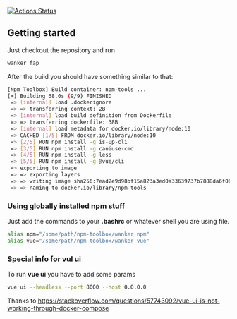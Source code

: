 [![Actions Status](https://github.com/elonmir/npm-toolbox/workflows/Build%20docker%20image/badge.svg)](https://github.com/elonmir/npm-toolbox/actions)

## Getting started

Just checkout the repository and run

```bash
wanker fap
```

After the build you should have something similar to that:

```bash
[Npm Toolbox] Build container: npm-tools ...
[+] Building 68.0s (9/9) FINISHED                                                                       
 => [internal] load .dockerignore                                                                       
 => => transferring context: 2B                                                                         
 => [internal] load build definition from Dockerfile                                                    
 => => transferring dockerfile: 38B                                                                     
 => [internal] load metadata for docker.io/library/node:10                                              
 => CACHED [1/5] FROM docker.io/library/node:10                                                         
 => [2/5] RUN npm install -g is-up-cli                                                                  
 => [3/5] RUN npm install -g caniuse-cmd                                                                
 => [4/5] RUN npm install -g less                                                                       
 => [5/5] RUN npm install -g @vue/cli                                                                   
 => exporting to image                                                                                  
 => => exporting layers                                                                                 
 => => writing image sha256:7ead2e9d98bf15a823a3ed0a33639737b7888da6f08cbe77b0d67479e0fabd00            
 => => naming to docker.io/library/npm-tools     
```

### Using globally installed npm stuff

Just add the commands to your **.bashrc** or whatever shell you are using file.

```bash
alias npm="/some/path/npm-toolbox/wanker npm"
alias vue="/some/path/npm-toolbox/wanker vue"
```

### Special info for vul ui

To run **vue ui** you have to add some params

```bash
vue ui --headless --port 8000 --host 0.0.0.0
```

Thanks to https://stackoverflow.com/questions/57743092/vue-ui-is-not-working-through-docker-compose